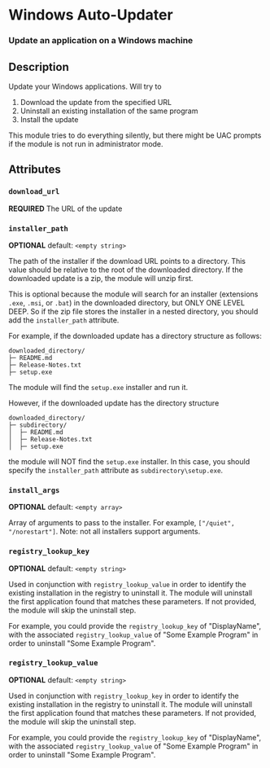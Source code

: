 # Windows Auto-Updater
### Update an application on a Windows machine

## Description
Update your Windows applications. Will try to
1. Download the update from the specified URL
1. Uninstall an existing installation of the same program
1. Install the update

This module tries to do everything silently, but there might be UAC prompts if the module is not run in administrator mode.

## Attributes
### `download_url` 
**REQUIRED** 
The URL of the update

### `installer_path` 
**OPTIONAL** default: `<empty string>`

The path of the installer if the download URL points to a directory. This value should be relative to the root of the downloaded directory. If the downloaded update is a zip, the module will unzip first.

This is optional because the module will search for an installer (extensions `.exe`, `.msi`, or `.bat`) in the downloaded directory, but ONLY ONE LEVEL DEEP. So if the zip file stores the installer in a nested directory, you should add the `installer_path` attribute.

For example, if the downloaded update has a directory structure as follows:
```
downloaded_directory/
├─ README.md
├─ Release-Notes.txt
├─ setup.exe
```
The module will find the `setup.exe` installer and run it.

However, if the downloaded update has the directory structure
```
downloaded_directory/
├─ subdirectory/
│  ├─ README.md
│  ├─ Release-Notes.txt
│  ├─ setup.exe
```
the module will NOT find the `setup.exe` installer. In this case, you should specify the `installer_path` attribute as `subdirectory\setup.exe`.

### `install_args` 
**OPTIONAL** default: `<empty array>`

Array of arguments to pass to the installer. For example, `["/quiet", "/norestart"]`. Note: not all installers support arguments.

### `registry_lookup_key`
**OPTIONAL** default: `<empty string>`

Used in conjunction with `registry_lookup_value` in order to identify the existing installation in the registry to uninstall it. The module will uninstall the first application found that matches these parameters. If not provided, the module will skip the uninstall step.

For example, you could provide the `registry_lookup_key` of "DisplayName", with the associated `registry_lookup_value` of "Some Example Program" in order to uninstall "Some Example Program". 

### `registry_lookup_value`
**OPTIONAL** default: `<empty string>`

Used in conjunction with `registry_lookup_key` in order to identify the existing installation in the registry to uninstall it. The module will uninstall the first application found that matches these parameters. If not provided, the module will skip the uninstall step.

For example, you could provide the `registry_lookup_key` of "DisplayName", with the associated `registry_lookup_value` of "Some Example Program" in order to uninstall "Some Example Program". 
